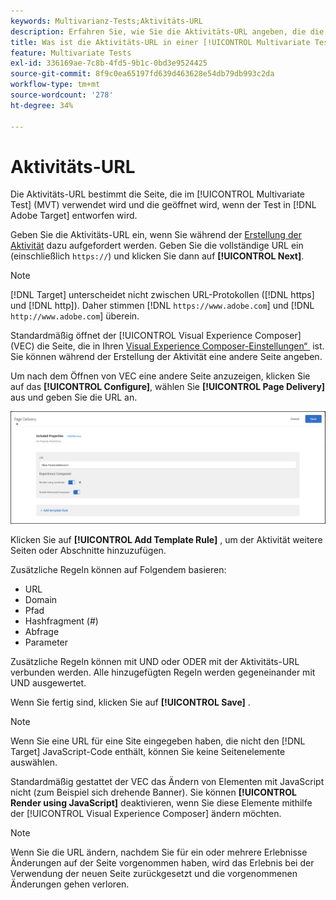 ```yaml
---
keywords: Multivarianz-Tests;Aktivitäts-URL
description: Erfahren Sie, wie Sie die Aktivitäts-URL angeben, die die Seite bestimmt, die im Test verwendet wird und die geöffnet wird, wenn die [!UICONTROL Multivariate Test]-Aktivität erstellt wird mit [!DNL Adobe Target].
title: Was ist die Aktivitäts-URL in einer [!UICONTROL Multivariate Test]-Aktivität (MVT)?
feature: Multivariate Tests
exl-id: 336169ae-7c8b-4fd5-9b1c-0bd3e9524425
source-git-commit: 8f9c0ea65197fd639d463628e54db79db993c2da
workflow-type: tm+mt
source-wordcount: '278'
ht-degree: 34%

---
```


# Aktivitäts-URL

Die Aktivitäts-URL bestimmt die Seite, die im [!UICONTROL Multivariate Test] (MVT) verwendet wird und die geöffnet wird, wenn der Test in [!DNL Adobe Target] entworfen wird.

Geben Sie die Aktivitäts-URL ein, wenn Sie während der [Erstellung der Aktivität](/help/main/c-activities/c-multivariate-testing/t-create-multivariate-test/create-multivariate-test.md) dazu aufgefordert werden. Geben Sie die vollständige URL ein (einschließlich `https://`) und klicken Sie dann auf **[!UICONTROL Next]**.

>[!NOTE]
>
>[!DNL Target] unterscheidet nicht zwischen URL-Protokollen ([!DNL https] und [!DNL http]). Daher stimmen [!DNL `https://www.adobe.com`] und [!DNL `http://www.adobe.com`] überein.

Standardmäßig öffnet der [!UICONTROL Visual Experience Composer] (VEC) die Seite, die in Ihren [Visual Experience Composer-Einstellungen“ &#x200B;](/help/main/administrating-target/visual-experience-composer-set-up.md) ist. Sie können während der Erstellung der Aktivität eine andere Seite angeben.

Um nach dem Öffnen von VEC eine andere Seite anzuzeigen, klicken Sie auf das **[!UICONTROL Configure]**, wählen Sie **[!UICONTROL Page Delivery]** aus und geben Sie die URL an.

![Dialogfeld „Seitenbereitstellung“](/help/main/c-activities/c-multivariate-testing/t-create-multivariate-test/assets/url-config.png)

Klicken Sie auf **[!UICONTROL Add Template Rule]** , um der Aktivität weitere Seiten oder Abschnitte hinzuzufügen.

Zusätzliche Regeln können auf Folgendem basieren:

* URL
* Domain
* Pfad
* Hashfragment (#)
* Abfrage
* Parameter

Zusätzliche Regeln können mit UND oder ODER mit der Aktivitäts-URL verbunden werden. Alle hinzugefügten Regeln werden gegeneinander mit UND ausgewertet.

Wenn Sie fertig sind, klicken Sie auf **[!UICONTROL Save]** .

>[!NOTE]
>
>Wenn Sie eine URL für eine Site eingegeben haben, die nicht den [!DNL Target] JavaScript-Code enthält, können Sie keine Seitenelemente auswählen.

Standardmäßig gestattet der VEC das Ändern von Elementen mit JavaScript nicht (zum Beispiel sich drehende Banner). Sie können **[!UICONTROL Render using JavaScript]** deaktivieren, wenn Sie diese Elemente mithilfe der [!UICONTROL Visual Experience Composer] ändern möchten.

>[!NOTE]
>
>Wenn Sie die URL ändern, nachdem Sie für ein oder mehrere Erlebnisse Änderungen auf der Seite vorgenommen haben, wird das Erlebnis bei der Verwendung der neuen Seite zurückgesetzt und die vorgenommenen Änderungen gehen verloren.
